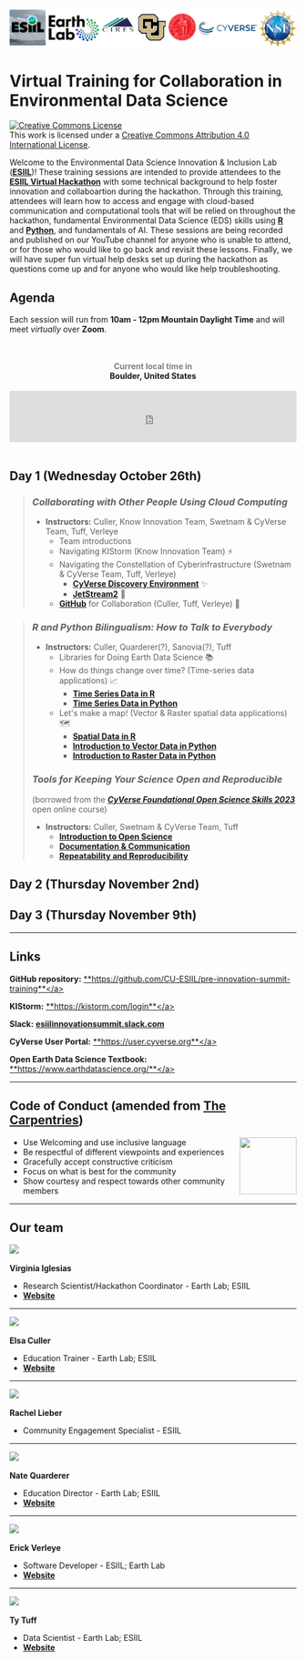![header](assets/pre-summit-training-header.png)

# Virtual Training for Collaboration in Environmental Data Science

<a rel="license" href="http://creativecommons.org/licenses/by/4.0/"><img alt="Creative Commons License" style="border-width:0" src="https://i.creativecommons.org/l/by/4.0/88x31.png" /></a><br />This work is licensed under a <a rel="license" href="http://creativecommons.org/licenses/by/4.0/">Creative Commons Attribution 4.0 International License</a>.

Welcome to the Environmental Data Science Innovation & Inclusion Lab (<a href="https://esiil.org/" target="_blank">**ESIIL**</a>)! These training sessions are intended to provide attendees to the <a href="https://esiil.org/virtual-hackathon" target="_blank">**ESIIL Virtual Hackathon**</a> with some technical background to help foster innovation and collaboartion during the hackathon. Through this training, attendees will learn how to access and engage with cloud-based communication and computational tools that will be relied on throughout the hackathon, fundamental Environmental Data Science (EDS) skills using <a href="https://www.r-project.org/" target="_blank">**R**</a> and <a href="https://www.python.org/" target="_blank">**Python**</a>, and fundamentals of AI. These sessions are being recorded and published on our YouTube channel for anyone who is unable to attend, or for those who would like to go back and revisit these lessons. Finally, we will have super fun virtual help desks set up during the hackathon as questions come up and for anyone who would like help troubleshooting.

## Agenda

Each session will run from **10am - 12pm Mountain Daylight Time** and will meet _virtually_ over **Zoom**.

<div style="text-align:center;padding:1em 0;"> <h4><a style="text-decoration:none;" href="https://www.zeitverschiebung.net/en/city/5574991"><span style="color:gray;">Current local time in</span><br />Boulder, United States</a></h4> <iframe src="https://www.zeitverschiebung.net/clock-widget-iframe-v2?language=en&size=small&timezone=America%2FDenver" width="100%" height="90" frameborder="0" seamless></iframe> </div>

## Day 1 (Wednesday October 26th)
> ### ***Collaborating with Other People Using Cloud Computing***
> * **Instructors:** Culler, Know Innovation Team, Swetnam & CyVerse Team, Tuff, Verleye
>   * Team introductions
>   * Navigating KIStorm (Know Innovation Team) ⚡
>   * Navigating the Constellation of Cyberinfrastructure (Swetnam & CyVerse Team, Tuff, Verleye)
>     * <a href="https://de.cyverse.org/" target="_blank">**CyVerse Discovery Environment**</a> ✨
>     * <a href="https://jetstream-cloud.org/" target="_blank">**JetStream2**</a> 🚀
>   * <a href="https://github.com/" target="_blank">**GitHub**</a> for Collaboration (Culler, Tuff, Verleye) 🤝

> ### ***R and Python Bilingualism: How to Talk to Everybody***
> * **Instructors:** Culler, Quarderer(?), Sanovia(?), Tuff
>   * Libraries for Doing Earth Data Science 📚
>   * How do things change over time? (Time-series data applications) 📈
>     * <a href="https://www.earthdatascience.org/courses/earth-analytics/time-series-data/date-class-in-r/" target="_blank">**Time Series Data in R**</a>
>     * <a href="https://www.earthdatascience.org/courses/use-data-open-source-python/use-time-series-data-in-python/" target="_blank">**Time Series Data in Python**</a>
>   * Let's make a map! (Vector & Raster spatial data applications) 🗺️
>     * <a href="https://www.earthdatascience.org/courses/earth-analytics/spatial-data-r/" target="_blank">**Spatial Data in R**</a>
>     * <a href="https://www.earthdatascience.org/courses/use-data-open-source-python/intro-vector-data-python/" target="_blank">**Introduction to Vector Data in Python**</a>
>     * <a href="" target="_blank">**Introduction to Raster Data in Python**</a>
> ### ***Tools for Keeping Your Science Open and Reproducible*** 
> (borrowed from the <a href="https://foss.cyverse.org/" target="_blank">***CyVerse Foundational Open Science Skills 2023***</a> open online course)
> 
> * **Instructors:** Culler, Swetnam & CyVerse Team, Tuff
>     * <a href="https://foss.cyverse.org/01_intro_open_sci/" target="_blank">**Introduction to Open Science**</a>
>     * <a href="https://foss.cyverse.org/04_documentation_communication/" target="_blank">**Documentation & Communication**</a>
>     * <a href="https://foss.cyverse.org/06_reproducibility_i/" target="_blank">**Repeatability and Reproducibility**</a>


## Day 2 (Thursday November 2nd)



## Day 3 (Thursday November 9th)


***

## Links

**GitHub repository:** <a href="https://github.com/CU-ESIIL/pre-innovation-summit-training" target="_blank">**https://github.com/CU-ESIIL/pre-innovation-summit-training**</a>

**KIStorm:** <a href="https://kistorm.com/login" target="_blank">**https://kistorm.com/login**</a>

**Slack:** <a href="https://join.slack.com/t/esiilinnovationsummit/shared_invite/zt-1udjsf8v6-ci7YIr1XgyuMdGCMuE3OuA" target="_blank">**esiilinnovationsummit.slack.com**</a>

**CyVerse User Portal:** <a href="https://user.cyverse.org" target="_blank">**https://user.cyverse.org**</a>

**Open Earth Data Science Textbook:** <a href="https://www.earthdatascience.org/" target="_blank">**https://www.earthdatascience.org/**</a>

*** 

## **Code of Conduct** (amended from <a href="https://docs.carpentries.org/topic_folders/policies/code-of-conduct.html" target="_blank">The Carpentries</a>)
  
<img style="float: right;" src="https://www.software.ac.uk/sites/default/files/The%20Carpentries.jpg" width="100" height="100">

* Use Welcoming and use inclusive language
* Be respectful of different viewpoints and experiences
* Gracefully accept constructive criticism
* Focus on what is best for the community
* Show courtesy and respect towards other community members

***

## Our team
<img src="https://esiil.org/sites/default/files/inline-images/virginia%20headshot.jpg" width="125">

**Virginia Iglesias**

* Research Scientist/Hackathon Coordinator - Earth Lab; ESIIL
* <a href="https://earthlab.colorado.edu/our-team/virginia-iglesias" target="_blank">**Website**</a>

***

<img src="https://earthlab.colorado.edu/sites/default/files/styles/square_med/public/media/image/Elsa%20Culler%20-%20reduced.jpg" width="125">

**Elsa Culler**

* Education Trainer - Earth Lab; ESIIL
* <a href="https://earthlab.colorado.edu/our-team/elsa-culler" target="_blank">**Website**</a>

***

<img src="https://esiil.org/sites/default/files/inline-images/Screen%20Shot%202023-08-10%20at%201.53.28%20PM_0.png" width="125">

**Rachel Lieber**

* Community Engagement Specialist - ESIIL

***

<img  src="https://earthlab.colorado.edu/sites/default/files/styles/square_med/public/media/image/profile.png?itok=81I5qGge" width="125">

**Nate Quarderer** 

* Education Director - Earth Lab; ESIIL
* <a href="https://earthlab.colorado.edu/our-team/nathan-quarderer" target="_blank">**Website**</a>

***

<img src="https://esiil.org/sites/default/files/inline-images/Screen%20Shot%202023-01-17%20at%2012.08.13%20PM.png" width="125">

**Erick Verleye**

* Software Developer - ESIIL; Earth Lab
* <a href="https://earthlab.colorado.edu/our-team/erick-verleye" target="_blank">**Website**</a>

***

<img src="https://esiil.org/sites/default/files/inline-images/Screen%20Shot%202023-01-17%20at%2011.57.14%20AM.png" width="125">

**Ty Tuff**

* Data Scientist - Earth Lab; ESIIL
* <a href="https://earthlab.colorado.edu/our-team/ty-tuff" target="_blank">**Website**</a>

